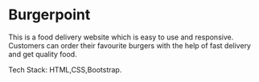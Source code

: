 # Burgerpoint

This is a food delivery website which is easy to use and responsive. Customers can order their favourite burgers with the help of fast delivery and get quality food.

Tech Stack: HTML,CSS,Bootstrap.
